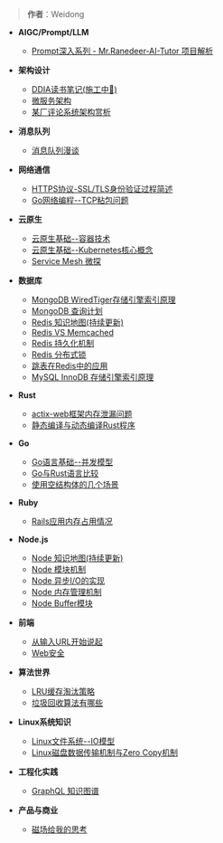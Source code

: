 > **作者**：Weidong

- **AIGC/Prompt/LLM**
  * [Prompt深入系列 - Mr.Ranedeer-AI-Tutor 项目解析](ai/ai-tutor.md)

- **架构设计**
  * [DDIA读书笔记(施工中👷)](architecture/ddia.md)
  * [微服务架构](architecture/microservice.md)
  * [某厂评论系统架构赏析](architecture/comment.md)

- **消息队列**
  * [消息队列漫谈](mq/mq-basic.md)

- **网络通信**
  * [HTTPS协议-SSL/TLS身份验证过程简述](net/https-protocol.md)
  * [Go网络编程--TCP粘包问题](net/tcp.md)

- **云原生**
  * [云原生基础--容器技术](cloudNative/container-basic.md)
  * [云原生基础--Kubernetes核心概念](cloudNative/kubernetes-basic.md)
  * [Service Mesh 微探](cloudNative/service-mesh.md)

- **数据库**
  * [MongoDB WiredTiger存储引擎索引原理](db/mongodb-index.md)
  * [MongoDB 查询计划](db/mongodb-index-query-plan.md)
  * [Redis 知识地图(持续更新)](db/redis-map.md)
  * [Redis VS Memcached](db/redis-vs-memcache.md)
  * [Redis 持久化机制](db/redis-persistence.md)
  * [Redis 分布式锁](db/redis-lock.md)
  * [跳表在Redis中的应用](algorithms/skip-list.md)
  * [MySQL InnoDB 存储引擎索引原理](db/mysql-index.md)

- **Rust**
  * [actix-web框架内存泄漏问题](rust/actix-web-leak.md)
  * [静态编译与动态编译Rust程序](rust/compile.md)

- **Go**
  * [Go语言基础--并发模型](go/goroutine.md)
  * [Go与Rust语言比较](go/go-vs-rust.md)
  * [使用空结构体的几个场景](go/empty-struct.md)

- **Ruby**
  * [Rails应用内存占用情况](ruby/rails-memory.md)

- **Node.js**
  * [Node 知识地图(持续更新)](node/map.md)
  * [Node 模块机制](node/require.md)
  * [Node 异步I/O的实现](node/io.md)
  * [Node 内存管理机制](node/memory.md)
  * [Node Buffer模块](node/buffer.md)

- **前端**
  * [从输入URL开始说起](frontend/browser-process.md)
  * [Web安全](frontend/security.md)

- **算法世界**
  * [LRU缓存淘汰策略](algorithms/lru.md)
  * [垃圾回收算法有哪些](algorithms/gc.md)

- **Linux系统知识**
  * [Linux文件系统--IO模型](linux/io.md)
  * [Linux磁盘数据传输机制与Zero Copy机制](linux/zero_copy.md)

- **工程化实践**
  * [GraphQL 知识图谱](experience/graphql.md)

- **产品与商业**
  * [磁场给我的思考](biz/magnet.md)
